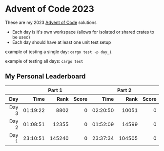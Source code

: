 # Advent of Code 2023

These are my 2023 [Advent of Code](https://adventofcode.com/) solutions

- Each day is it's own workspace (allows for isolated or shared crates to be used)
- Each day should have at least one unit test setup

example of testing a single day:
`cargo test -p day_1`

example of testing all days:
`cargo test`


## My Personal Leaderboard

<table>
    <thead>
        <tr>
            <th></th>
            <th colspan="3" style="text-align:center;">Part 1</th>
            <th colspan="3" style="text-align:center;">Part 2</th>
        </tr>
        <tr>
            <th style="text-align: right;">Day</th>
            <th style="text-align: right;">Time</th>
            <th style="text-align: right;">Rank</th>
            <th style="text-align: right;">Score</th>
            <th style="text-align: right;">Time</th>
            <th style="text-align: right;">Rank</th>
            <th style="text-align: right;">Score</th>
        </tr>
    </thead>
    <tbody>
        <tr>
            <td style="text-align: right;">Day 3</td>
            <td style="text-align: right;">01:19:22</td>
            <td style="text-align: right;">8802</td>
            <td style="text-align: right;">0</td>
            <td style="text-align: right;">02:20:50</td>
            <td style="text-align: right;">10051</td>
            <td style="text-align: right;">0</td>
        </tr>
        <tr>
            <td style="text-align: right;">Day 2</td>
            <td style="text-align: right;">01:08:51</td>
            <td style="text-align: right;">12355</td>
            <td style="text-align: right;">0</td>
            <td style="text-align: right;">01:52:09</td>
            <td style="text-align: right;">14599</td>
            <td style="text-align: right;">0</td>
        </tr>
        <tr>
            <td style="text-align: right;">Day 1</td>
            <td style="text-align: right;">23:10:51</td>
            <td style="text-align: right;">145240</td>
            <td style="text-align: right;">0</td>
            <td style="text-align: right;">23:37:34</td>
            <td style="text-align: right;">104505</td>
            <td style="text-align: right;">0</td>
        </tr>
    </tbody>
</table>